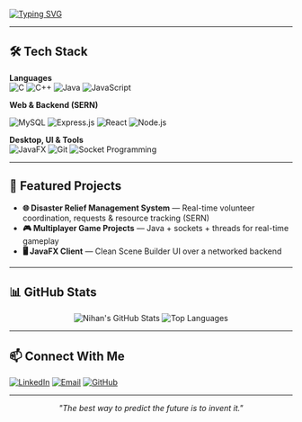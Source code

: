 <!-- Typing SVG Animation -->
[![Typing SVG](https://readme-typing-svg.demolab.com?font=Fira+Code&size=26&pause=1000&color=00BFFF&center=true&vCenter=true&width=900&lines=Hi+there%2C+I'm+Nihan+👋;Full+Stack+Developer+%7C+SERN+Stack;JavaFX+%7C+C%2FC%2B%2B;Always+Learning+and+Building+🚀)](https://git.io/typing-svg)



---

## 🛠 Tech Stack
**Languages**  
![C](https://img.shields.io/badge/C-A8B9CC?style=flat&logo=c&logoColor=000)
![C++](https://img.shields.io/badge/C%2B%2B-00599C?style=flat&logo=c%2B%2B&logoColor=white)
![Java](https://img.shields.io/badge/Java-ED8B00?style=flat&logo=openjdk&logoColor=white)
![JavaScript](https://img.shields.io/badge/JavaScript-F7DF1E?style=flat&logo=javascript&logoColor=000)

**Web & Backend (SERN)**  

![MySQL](https://img.shields.io/badge/MySQL-005C84?style=flat&logo=mysql&logoColor=white)
![Express.js](https://img.shields.io/badge/Express.js-404D59?style=flat)
![React](https://img.shields.io/badge/React-20232A?style=flat&logo=react&logoColor=61DAFB)
![Node.js](https://img.shields.io/badge/Node.js-339933?style=flat&logo=node.js&logoColor=white)

**Desktop, UI & Tools**  
![JavaFX](https://img.shields.io/badge/JavaFX-FF6F00?style=flat&logo=java&logoColor=white)
![Git](https://img.shields.io/badge/Git-F05032?style=flat&logo=git&logoColor=white)
![Socket Programming](https://img.shields.io/badge/Networking-Sockets-0A66C2?style=flat)

---

## 📌 Featured Projects
- **🌐 Disaster Relief Management System** — Real-time volunteer coordination, requests & resource tracking (SERN)  
- **🎮 Multiplayer Game Projects** — Java + sockets + threads for real-time gameplay  
- **🖥 JavaFX Client** — Clean Scene Builder UI over a networked backend

---

## 📊 GitHub Stats
<div align="center">

![Nihan's GitHub Stats](https://github-readme-stats.vercel.app/api?username=Nihan2609&show_icons=true&theme=tokyonight&hide_border=true)
![Top Languages](https://github-readme-stats.vercel.app/api/top-langs/?username=Nihan2609&layout=compact&theme=tokyonight&hide_border=true)
  
</div>

---

## 📫 Connect With Me
[![LinkedIn](https://img.shields.io/badge/-LinkedIn-0077B5?style=flat&logo=linkedin&logoColor=white)](https://www.linkedin.com/in/al-farhan-nihan-71a9a8271/)
[![Email](https://img.shields.io/badge/-Email-D14836?style=flat&logo=gmail&logoColor=white)](mailto:alnihan196@gmail.com)
[![GitHub](https://img.shields.io/badge/-GitHub-181717?style=flat&logo=github)](https://github.com/Nihan2609)

---

<p align="center"><i>"The best way to predict the future is to invent it."</i></p>
